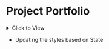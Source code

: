 # Project Portfolio
<details>
  <summary>Click to View</summary>
![Screenshot (37)](https://user-images.githubusercontent.com/81799061/135149487-be73e569-2be1-408c-ab35-688a88b771f1.png)

</details>

- Updating the styles based on State
